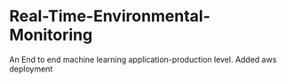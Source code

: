 # Real-Time-Environmental-Monitoring
An End to end machine learning application-production level.
Added aws deployment
